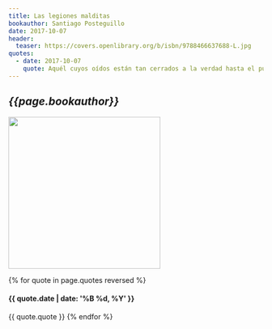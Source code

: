 ```yaml
---
title: Las legiones malditas
bookauthor: Santiago Posteguillo
date: 2017-10-07
header:
  teaser: https://covers.openlibrary.org/b/isbn/9788466637688-L.jpg
quotes:
  - date: 2017-10-07
    quote: Aquél cuyos oídos están tan cerrados a la verdad hasta el punto que no puede escucharla de boca de un amigo, puede darse por perdido.
---
```

## *{{page.bookauthor}}*

<img width="300" src="{{ page.header.teaser }}"/>

{% for quote in page.quotes reversed %}
#### {{ quote.date | date: '%B %d, %Y' }}
{{ quote.quote }}
{% endfor %}
